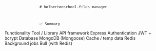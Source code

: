                     # holbertonschool-files_manager



                    ✅ Summary
Functionality	Tool / Library
API framework	Express
Authentication	JWT + bcrypt
Database	MongoDB (Mongoose)
Cache / temp data	Redis
Background jobs	Bull (with Redis)
